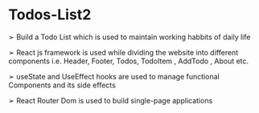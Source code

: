 # Todos-List2

➢ Build a Todo List which is used to maintain working habbits of daily life

➢ React js framework is used while dividing the website into different components i.e. Header, Footer, Todos, TodoItem , AddTodo , About etc.

➢ useState and UseEffect hooks are used to manage functional Components and its side effects

➢ React Router Dom is used to build single-page applications
